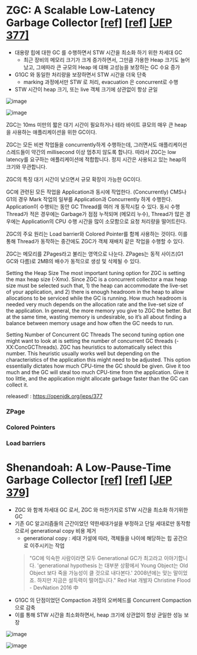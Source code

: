 # ZGC: A Scalable Low-Latency Garbage Collector [[ref]](http://cr.openjdk.java.net/~pliden/slides/ZGC-FOSDEM-2018.pdf) [[ref]](https://johngrib.github.io/wiki/java-gc-zgc/) [[JEP 377]](https://openjdk.java.net/jeps/377)
* 대용량 힙에 대한 GC 를 수행하면서 STW 시간을 최소화 하기 위한 차세대 GC
    * 최근 장비의 메모리 크기가 크게 증가하면서, 그만큼 가용한 Heap 크기도 늘어났고, 그에따라 큰 규모의 Heap 에 대해 고성능을 보장하는 GC 수요 증가
* G1GC 와 동일한 처리량을 보장하면서 STW 시간을 더욱 단축
    * marking 과정에서만 STW 로 처리, evacuation 은 concurrent로 수행
* STW 시간이 heap 크기, 또는 live 객체 크기에 상관없이 항상 균일

![image](https://user-images.githubusercontent.com/48702893/159253489-01410632-569d-4274-9f5e-bd590222821b.png)

![image](https://user-images.githubusercontent.com/48702893/159253521-cf0dfad8-a7d8-45ac-ac46-dbe4bfb4a484.png)


ZGC는 10ms 미만의 짧은 대기 시간이 필요하거나 테라 바이트 큐모의 매우 큰 heap을 사용하는 애플리케이션을 위한 GC이다.

ZGC는 모든 비싼 작업들을 concurrently하게 수행하는데, 그러면서도 애플리케이션 스레드들이 약간의 millisecond 이상 멈추지 않도록 합니다.
따라서 ZGC는 low latency를 요구하는 애플리케이션에 적합합니다.
정지 시간은 사용되고 있는 heap의 크기와 무관합니다.

ZGC의 특징
대기 시간이 낮으면서 규모 확장이 가능한 GC이다.

GC에 관련된 모든 작업을 Application과 동시에 작업한다. (Concurrently)
CMS나 G1의 경우 Mark 작업의 일부를 Application과 Concurrently 하게 수행한다.
Application이 수행되는 동안 GC Thread를 여러 개 동작시킬 수 있다.
동시 수행 Thread가 적은 경우에는 Garbage가 점점 누적되며 (메모리 누수), Thread가 많은 경우에는 Application의 CPU 수행 시간을 많이 소모함으로 요청 처리량을 떨어트린다.

ZGC의 주요 원리는 Load barrier와 Colored Pointer를 함께 사용하는 것이다.
이를 통해 Thread가 동작하는 중간에도 ZGC가 객체 재배치 같은 작업을 수행할 수 있다.


ZGC는 메모리를 ZPages라고 불리는 영역으로 나눈다. ZPages는 동적 사이즈(G1 GC와 다름)로 2MB의 배수가 동적으로 생성 및 삭제될 수 있다.



Setting the Heap Size
The most important tuning option for ZGC is setting the max heap size (-Xmx). Since ZGC is a concurrent collector a max heap size must be selected such that, 1) the heap can accommodate the live-set of your application, and 2) there is enough headroom in the heap to allow allocations to be serviced while the GC is running. How much headroom is needed very much depends on the allocation rate and the live-set size of the application. In general, the more memory you give to ZGC the better. But at the same time, wasting memory is undesirable, so it’s all about finding a balance between memory usage and how often the GC needs to run.

Setting Number of Concurrent GC Threads
The second tuning option one might want to look at is setting the number of concurrent GC threads (-XX:ConcGCThreads). ZGC has heuristics to automatically select this number. This heuristic usually works well but depending on the characteristics of the application this might need to be adjusted. This option essentially dictates how much CPU-time the GC should be given. Give it too much and the GC will steal too much CPU-time from the application. Give it too little, and the application might allocate garbage faster than the GC can collect it.

released! : https://openjdk.org/jeps/377

### ZPage

### Colored Pointers

### Load barriers

# Shenandoah: A Low-Pause-Time Garbage Collector [[ref]](https://velog.io/@recordsbeat/Low-Pause-Shenandoah-GC) [[ref]](https://wiki.openjdk.java.net/display/shenandoah/) [[JEP 379]](https://openjdk.java.net/jeps/379)
* ZGC 와 함께 차세대 GC 로서, ZGC 와 마찬가지로 STW 시간을 최소화 하기위한 GC
* 기존 GC 알고리즘들의 근간이었던 약한세대가설을 부정하고 단일 세대로만 동작함으로서 generational copy 비용 제거
    * generational copy : 세대 가설에 따라, 객체들을 나이에 해당하는 힙 공간으로 이주시키는 작업
  > "GC에 익숙한 사람이라면 모두 Generational GC가 최고라고 이야기합니다. 'generational hypothesis 는 대부분 상황에서 Young Object는 Old Object 보다 죽을 가능성이 클 것으로 내다본다.' 2008년에는 맞는 말이었죠. 하지만 지금은 설득력이 떨어집니다."
  Red Hat 개발자 Christine Flood - DevNation 2016 中
* G1GC 의 단점이었던 Compaction 과정의 오버헤드를 Concurrent Compaction 으로 감축
* 이를 통해 STW 시간을 최소화하면서, heap 크기에 상관없이 항상 균일한 성능 보장

![image](https://user-images.githubusercontent.com/48702893/159258729-0cfcaae6-6715-4d3b-946f-2fed0d7d368b.png)

![image](https://user-images.githubusercontent.com/48702893/159258166-e4052e2e-00b1-4f43-819f-33d2406c9731.png)

